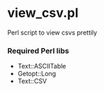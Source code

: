 # view_csv.pl
Perl script to view csvs prettily


### Required Perl libs

- Text::ASCIITable
- Getopt::Long
- Text::CSV
